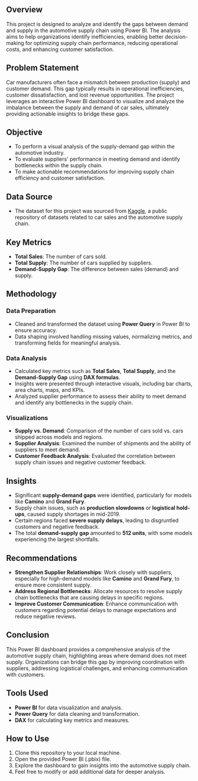 ## Overview
This project is designed to analyze and identify the gaps between demand and supply in the automotive supply chain using Power BI. The analysis aims to help organizations identify inefficiencies, enabling better decision-making for optimizing supply chain performance, reducing operational costs, and enhancing customer satisfaction.

## Problem Statement
Car manufacturers often face a mismatch between production (supply) and customer demand. This gap typically results in operational inefficiencies, customer dissatisfaction, and lost revenue opportunities. The project leverages an interactive Power BI dashboard to visualize and analyze the imbalance between the supply and demand of car sales, ultimately providing actionable insights to bridge these gaps.

## Objective
- To perform a visual analysis of the supply-demand gap within the automotive industry.
- To evaluate suppliers' performance in meeting demand and identify bottlenecks within the supply chain.
- To make actionable recommendations for improving supply chain efficiency and customer satisfaction.

## Data Source
- The dataset for this project was sourced from [Kaggle](https://www.kaggle.com), a public repository of datasets related to car sales and the automotive supply chain.

## Key Metrics
- **Total Sales**: The number of cars sold.
- **Total Supply**: The number of cars supplied by suppliers.
- **Demand-Supply Gap**: The difference between sales (demand) and supply.

## Methodology

### Data Preparation
- Cleaned and transformed the dataset using **Power Query** in Power BI to ensure accuracy.
- Data shaping involved handling missing values, normalizing metrics, and transforming fields for meaningful analysis.

### Data Analysis
- Calculated key metrics such as **Total Sales**, **Total Supply**, and the **Demand-Supply Gap** using **DAX formulas**.
- Insights were presented through interactive visuals, including bar charts, area charts, maps, and KPIs.
- Analyzed supplier performance to assess their ability to meet demand and identify any bottlenecks in the supply chain.

### Visualizations
- **Supply vs. Demand**: Comparison of the number of cars sold vs. cars shipped across models and regions.
- **Supplier Analysis**: Examined the number of shipments and the ability of suppliers to meet demand.
- **Customer Feedback Analysis**: Evaluated the correlation between supply chain issues and negative customer feedback.

## Insights
- Significant **supply-demand gaps** were identified, particularly for models like **Camino** and **Grand Fury**.
- Supply chain issues, such as **production slowdowns** or **logistical hold-ups**, caused supply shortages in mid-2019.
- Certain regions faced **severe supply delays**, leading to disgruntled customers and negative feedback.
- The total **demand-supply gap** amounted to **512 units**, with some models experiencing the largest shortfalls.

## Recommendations
- **Strengthen Supplier Relationships**: Work closely with suppliers, especially for high-demand models like **Camino** and **Grand Fury**, to ensure more consistent supply.
- **Address Regional Bottlenecks**: Allocate resources to resolve supply chain bottlenecks that are causing delays in specific regions.
- **Improve Customer Communication**: Enhance communication with customers regarding potential delays to manage expectations and reduce negative reviews.

## Conclusion
This Power BI dashboard provides a comprehensive analysis of the automotive supply chain, highlighting areas where demand does not meet supply. Organizations can bridge this gap by improving coordination with suppliers, addressing logistical challenges, and enhancing communication with customers.

## Tools Used
- **Power BI** for data visualization and analysis.
- **Power Query** for data cleaning and transformation.
- **DAX** for calculating key metrics and measures.

## How to Use
1. Clone this repository to your local machine.
2. Open the provided Power BI (.pbix) file.
3. Explore the dashboard to gain insights into the automotive supply chain.
4. Feel free to modify or add additional data for deeper analysis.

